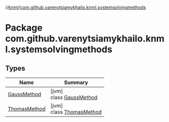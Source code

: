 //[knml](../../index.md)/[com.github.varenytsiamykhailo.knml.systemsolvingmethods](index.md)

# Package com.github.varenytsiamykhailo.knml.systemsolvingmethods

## Types

| Name | Summary |
|---|---|
| [GaussMethod](-gauss-method/index.md) | [jvm]<br>class [GaussMethod](-gauss-method/index.md) |
| [ThomasMethod](-thomas-method/index.md) | [jvm]<br>class [ThomasMethod](-thomas-method/index.md) |
